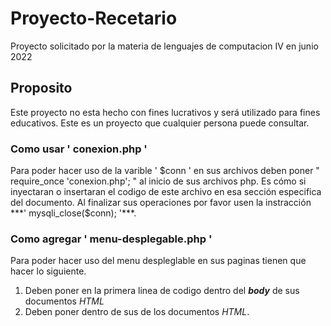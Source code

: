 # Proyecto-Recetario
 Proyecto solicitado por la materia de lenguajes de computacion IV en junio 2022
##  Proposito
 Este proyecto no esta hecho con fines lucrativos y será utilizado para fines educativos.
 Este es un proyecto que cualquier persona puede consultar.

### Como usar ' conexion.php '
Para poder hacer uso de la varible ' $conn ' en sus archivos deben poner " require_once 'conexion.php'; " al inicio de sus archivos php. Es cómo si inyectaran o insertaran el codigo de este archivo en esa sección especifica del documento.
Al finalizar sus operaciones por favor usen la instracción ***' mysqli_close($conn); '***.

### Como agregar ' menu-desplegable.php '
Para poder hacer uso del menu despleglable en sus paginas tienen que hacer lo siguiente.
1. Deben poner __<?php require_once "menu-desplegable.php"; ?>__ en la primera linea de codigo dentro del ***body*** de sus documentos *HTML*
2. Deben poner __<link rel="stylesheet" href="CSS\menu-desplegable_css.css">__ dentro de sus ***<head></head>*** de los documentos *HTML*.